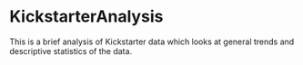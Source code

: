 # KickstarterAnalysis
This is a brief analysis of Kickstarter data which looks at general trends and descriptive statistics of the data.
